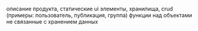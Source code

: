 описание продукта, статические ui элементы, хранилища, crud (примеры: пользователь, публикация, группа)
функции над объектами не связанные с хранением данных
